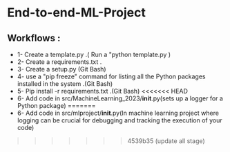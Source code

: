 # End-to-end-ML-Project

## Workflows :

- 1- Create a template.py .( Run a "python template.py )
- 2- Create a requirements.txt .
- 3- Create a setup.py (Git Bash)
- 4- use a "pip freeze" command for listing all the Python packages installed in the system .(Git Bash) 
- 5- Pip install -r requirements.txt .(Git Bash) 
<<<<<<< HEAD
- 6- Add code in src/MachineLearning_2023/__init__.py(sets up a logger for a Python package)
=======
- 6- Add code in src/mlproject/__init__.py(In machine learning project where logging can be crucial for debugging and tracking the execution of your code)
>>>>>>> 4539b35 (update all stage)
